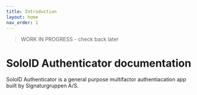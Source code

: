 ```yaml
---
title: Introduction
layout: home
nav_order: 1
---
```

> WORK IN PROGRESS - check back later

# SoloID Authenticator documentation
SoloID Authenticator is a general purpose multifactor authentiacation app built by Signaturgruppen A/S.
